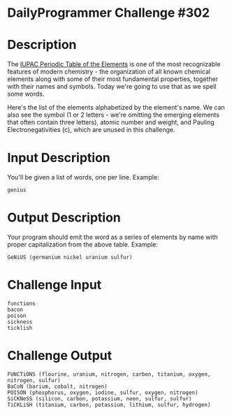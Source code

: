 # DailyProgrammer Challenge #302
# Description

The [IUPAC Periodic Table of the Elements](https://iupac.org/what-we-do/periodic-table-of-elements/) is one of the most recognizable features of modern chemistry - the organization of all known chemical elements along with some of their most fundamental properties, together with their names and symbols. Today we're going to use that as we spell some words. 

Here's the list of the elements alphabetized by the element's name. We can also see the symbol (1 or 2 letters - we're omitting the emerging elements that often contain three letters), atomic number and weight, and Pauling Electronegativities (c), which are unused in this challenge. 

# Input Description

You'll be given a list of words, one per line. Example:

	genius

# Output Description

Your program should emit the word as a series of elements by name with proper capitalization from the above table. Example:

	GeNiUS (germanium nickel uranium sulfur)

# Challenge Input

	functions
	bacon
	poison
	sickness
	ticklish 

# Challenge Output

	FUNCTiONS (flourine, uranium, nitrogen, carbon, titanium, oxygen, nitrogen, sulfur)
	BaCoN (barium, cobalt, nitrogen)
	POISON (phosphorus, oxygen, iodine, sulfur, oxygen, nitrogen)
	SiCKNeSS (silicon, carbon, potassium, neon, sulfur, sulfur)
	TiCKLiSH (titanium, carbon, potassium, lithium, sulfur, hydrogen)
